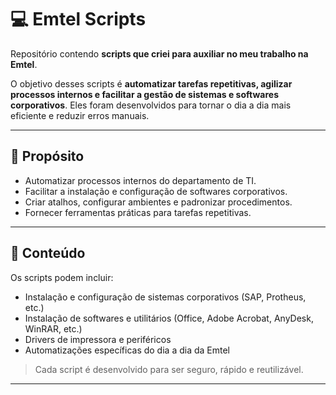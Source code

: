 # 💻 Emtel Scripts

Repositório contendo **scripts que criei para auxiliar no meu trabalho na Emtel**.  

O objetivo desses scripts é **automatizar tarefas repetitivas, agilizar processos internos e facilitar a gestão de sistemas e softwares corporativos**. Eles foram desenvolvidos para tornar o dia a dia mais eficiente e reduzir erros manuais.

---

## 🔹 Propósito

- Automatizar processos internos do departamento de TI.  
- Facilitar a instalação e configuração de softwares corporativos.  
- Criar atalhos, configurar ambientes e padronizar procedimentos.  
- Fornecer ferramentas práticas para tarefas repetitivas.

---

## 📂 Conteúdo

Os scripts podem incluir:  

- Instalação e configuração de sistemas corporativos (SAP, Protheus, etc.)  
- Instalação de softwares e utilitários (Office, Adobe Acrobat, AnyDesk, WinRAR, etc.)  
- Drivers de impressora e periféricos  
- Automatizações específicas do dia a dia da Emtel  

> Cada script é desenvolvido para ser seguro, rápido e reutilizável.

---
